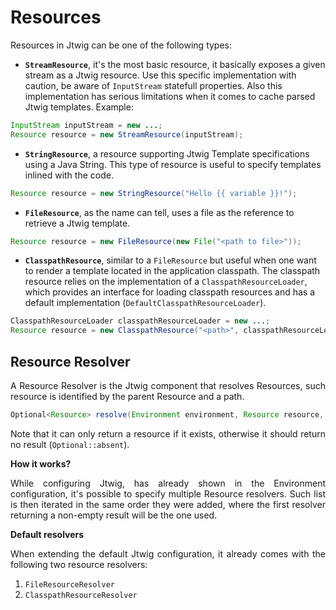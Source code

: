# Resources

<p style="text-align: justify;">
Resources in Jtwig can be one of the following types:
</p>

- **`StreamResource`**, it's the most basic resource, it basically exposes a given stream as a Jtwig resource. Use this specific implementation with caution, be aware of `InputStream` statefull properties. Also this implementation has serious limitations when it comes to cache parsed Jtwig templates. Example:

```java
InputStream inputStream = new ...;
Resource resource = new StreamResource(inputStream);
```

- **`StringResource`**, a resource supporting Jtwig Template specifications using a Java String. This type of resource is useful to specify templates inlined with the code.

```java
Resource resource = new StringResource("Hello {{ variable }}!");
```

- **`FileResource`**, as the name can tell, uses a file as the reference to retrieve a Jtwig template.

```java
Resource resource = new FileResource(new File("<path to file>"));
```

- **`ClasspathResource`**, similar to a `FileResource` but useful when one want to render a template located in the application classpath. The classpath resource relies on the implementation of a `ClasspathResourceLoader`, which provides an interface for loading classpath resources and has a default implementation (`DefaultClasspathResourceLoader`).

```java
ClasspathResourceLoader classpathResourceLoader = new ...;
Resource resource = new ClasspathResource("<path>", classpathResourceLoader);
```


## Resource Resolver

<p style="text-align: justify;">
A Resource Resolver is the Jtwig component that resolves Resources, such resource is identified by the parent Resource and a path.
</p>

```java
Optional<Resource> resolve(Environment environment, Resource resource, String path);
```

<p style="text-align: justify;">
Note that it can only return a resource if it exists, otherwise it should return no result (<code>Optional::absent</code>).
</p>

**How it works?**
<p style="text-align: justify;">
While configuring Jtwig, has already shown in the Environment configuration, it's possible to specify multiple Resource resolvers. Such list is then iterated in the same order they were added, where the first resolver returning a non-empty result will be the one used.
</p>

**Default resolvers**

<p style="text-align: justify;">
When extending the default Jtwig configuration, it already comes with the following two resource resolvers:
</p>

1. ``FileResourceResolver``
2. ``ClasspathResourceResolver``


